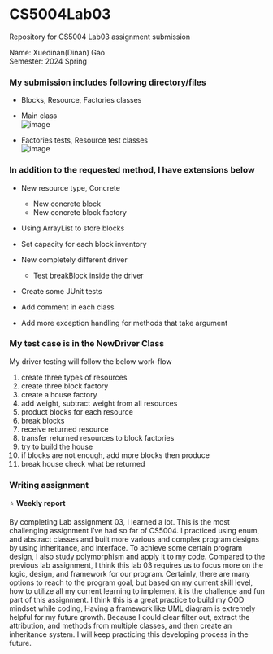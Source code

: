 # CS5004Lab03
Repository for CS5004 Lab03 assignment submission

Name: Xuedinan(Dinan) Gao\
Semester: 2024 Spring

### My submission includes following directory/files

- Blocks, Resource, Factories classes
- Main class\
  ![image](https://github.com/Xuedinan/CS5004Lab03/assets/144306521/7e1cc168-bd77-4c59-aa53-8c325fafb6b7)

- Factories tests, Resource test classes\
  ![image](https://github.com/Xuedinan/CS5004Lab03/assets/144306521/0d23f1a0-dae4-4f45-a8cc-6fc59030506c)

### In addition to the requested method, I have extensions below

- New resource type, Concrete
  - New concrete block
  - New concrete block factory
    
- Using ArrayList to store blocks
- Set capacity for each block inventory
- New completely different driver
  - Test breakBlock inside the driver

- Create some JUnit tests
- Add comment in each class
- Add more exception handling for methods that take argument

### My test case is in the NewDriver Class

My driver testing will follow the below work-flow
1. create three types of resources
2. create three block factory
3. create a house factory
4. add weight, subtract weight from all resources 
5. product blocks for each resource
6. break blocks
7. receive returned resource
8. transfer returned resources to block factories
9. try to build the house
10. if blocks are not enough, add more blocks then produce
11. break house check what be returned

### Writing assignment

:star:  **Weekly report**

By completing Lab assignment 03, I learned a lot. This is the most challenging assignment I’ve had so far of CS5004. I practiced using enum, and abstract classes and built more various and complex program designs by using inheritance, and interface. To achieve some certain program design, I also study polymorphism and apply it to my code. 
Compared to the previous lab assignment, I think this lab 03 requires us to focus more on the logic, design, and framework for our program. Certainly, there are many options to reach to the program goal, but based on my current skill level, how to utilize all my current learning to implement it is the challenge and fun part of this assignment.
I think this is a great practice to build my OOD mindset while coding, Having a framework like UML diagram is extremely helpful for my future growth. Because I could clear filter out, extract the attribution, and methods from multiple classes, and then create an inheritance system. I will keep practicing this developing process in the future.

